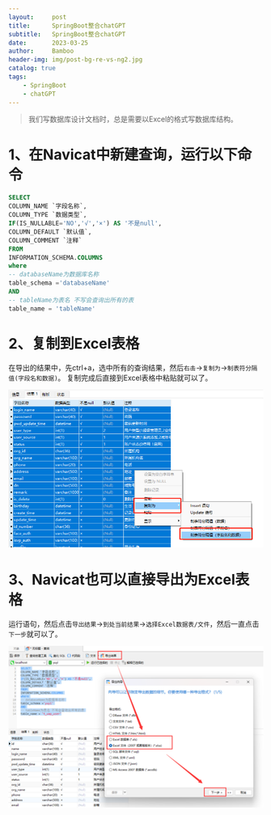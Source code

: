 ```yaml
---
layout:     post
title:      SpringBoot整合chatGPT
subtitle:   SpringBoot整合chatGPT
date:       2023-03-25
author:     Bamboo
header-img: img/post-bg-re-vs-ng2.jpg
catalog: true
tags:
    - SpringBoot
    - chatGPT
---
```


>我们写数据库设计文档时，总是需要以Excel的格式写数据库结构。

# 1、在Navicat中新建查询，运行以下命令
```sql
SELECT
COLUMN_NAME `字段名称`,
COLUMN_TYPE `数据类型`,
IF(IS_NULLABLE='NO','√','×') AS '不是null',
COLUMN_DEFAULT `默认值`,
COLUMN_COMMENT `注释`
FROM
INFORMATION_SCHEMA.COLUMNS
where
-- databaseName为数据库名称
table_schema ='databaseName'
AND
-- tableName为表名 不写会查询出所有的表
table_name = 'tableName'
```

# 2、复制到Excel表格

在导出的结果中，先ctrl+a，选中所有的查询结果，然后`右击`->​​`复制为`​​​->`​​制表符分隔值(字段名和数据)`​​。
复制完成后直接到Excel表格中粘贴就可以了。

![](/img-post/2023-03-24-a-001.png)


# 3、Navicat也可以直接导出为Excel表格
    
运行语句，然后点击`导出结果`->`到处当前结果`->`选择Excel数据表/文件`，然后一直点击`下一步`就可以了。

![](/img-post/2023-03-24-a-002.png)